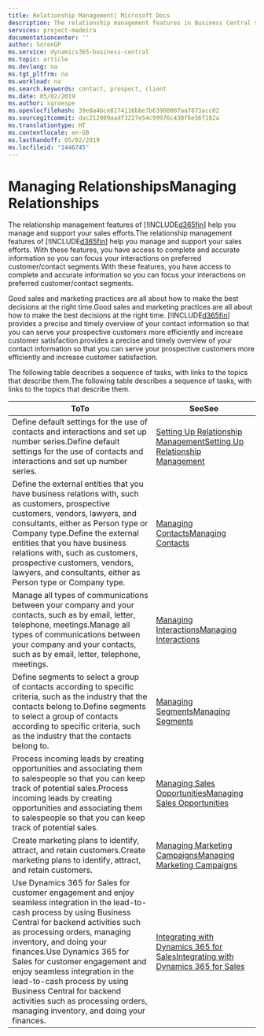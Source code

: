 ```yaml
---
title: Relationship Management| Microsoft Docs
description: The relationship management features in Business Central support your sales efforts and let you access information about contacts and prospects so you can serve customers efficiently.
services: project-madeira
documentationcenter: ''
author: SorenGP
ms.service: dynamics365-business-central
ms.topic: article
ms.devlang: na
ms.tgt_pltfrm: na
ms.workload: na
ms.search.keywords: contact, prospect, client
ms.date: 05/02/2019
ms.author: sgroespe
ms.openlocfilehash: 39e8a4bce8174116bbe7b63908007aa7873acc02
ms.sourcegitcommit: dac212009aadf3227e54c99976c438f6e56f182a
ms.translationtype: HT
ms.contentlocale: en-GB
ms.lasthandoff: 05/02/2019
ms.locfileid: "1446745"
---
```

# <a name="managing-relationships"></a><span data-ttu-id="62b3c-103">Managing Relationships</span><span class="sxs-lookup"><span data-stu-id="62b3c-103">Managing Relationships</span></span>
<span data-ttu-id="62b3c-104">The relationship management features of [!INCLUDE[d365fin](includes/d365fin_md.md)] help you manage and support your sales efforts.</span><span class="sxs-lookup"><span data-stu-id="62b3c-104">The relationship management features of [!INCLUDE[d365fin](includes/d365fin_md.md)] help you manage and support your sales efforts.</span></span> <span data-ttu-id="62b3c-105">With these features, you have access to complete and accurate information so you can focus your interactions on preferred customer/contact segments.</span><span class="sxs-lookup"><span data-stu-id="62b3c-105">With these features, you have access to complete and accurate information so you can focus your interactions on preferred customer/contact segments.</span></span>

<span data-ttu-id="62b3c-106">Good sales and marketing practices are all about how to make the best decisions at the right time.</span><span class="sxs-lookup"><span data-stu-id="62b3c-106">Good sales and marketing practices are all about how to make the best decisions at the right time.</span></span> [!INCLUDE[d365fin](includes/d365fin_md.md)] <span data-ttu-id="62b3c-107">provides a precise and timely overview of your contact information so that you can serve your prospective customers more efficiently and increase customer satisfaction.</span><span class="sxs-lookup"><span data-stu-id="62b3c-107">provides a precise and timely overview of your contact information so that you can serve your prospective customers more efficiently and increase customer satisfaction.</span></span>

<span data-ttu-id="62b3c-108">The following table describes a sequence of tasks, with links to the topics that describe them.</span><span class="sxs-lookup"><span data-stu-id="62b3c-108">The following table describes a sequence of tasks, with links to the topics that describe them.</span></span>  

| <span data-ttu-id="62b3c-109">To</span><span class="sxs-lookup"><span data-stu-id="62b3c-109">To</span></span> | <span data-ttu-id="62b3c-110">See</span><span class="sxs-lookup"><span data-stu-id="62b3c-110">See</span></span> |
| --- | --- |
|<span data-ttu-id="62b3c-111">Define default settings for the use of contacts and interactions and set up number series.</span><span class="sxs-lookup"><span data-stu-id="62b3c-111">Define default settings for the use of contacts and interactions and set up number series.</span></span>|[<span data-ttu-id="62b3c-112">Setting Up Relationship Management</span><span class="sxs-lookup"><span data-stu-id="62b3c-112">Setting Up Relationship Management</span></span>](marketing-setup-marketing.md)|
|<span data-ttu-id="62b3c-113">Define the external entities that you have business relations with, such as customers, prospective customers, vendors, lawyers, and consultants, either as Person type or Company type.</span><span class="sxs-lookup"><span data-stu-id="62b3c-113">Define the external entities that you have business relations with, such as customers, prospective customers, vendors, lawyers, and consultants, either as Person type or Company type.</span></span>|[<span data-ttu-id="62b3c-114">Managing Contacts</span><span class="sxs-lookup"><span data-stu-id="62b3c-114">Managing Contacts</span></span>](marketing-contacts.md)|
|<span data-ttu-id="62b3c-115">Manage all types of communications between your company and your contacts, such as by email, letter, telephone, meetings.</span><span class="sxs-lookup"><span data-stu-id="62b3c-115">Manage all types of communications between your company and your contacts, such as by email, letter, telephone, meetings.</span></span>|[<span data-ttu-id="62b3c-116">Managing Interactions</span><span class="sxs-lookup"><span data-stu-id="62b3c-116">Managing Interactions</span></span>](marketing-interactions.md)|
|<span data-ttu-id="62b3c-117">Define segments to select a group of contacts according to specific criteria, such as the industry that the contacts belong to.</span><span class="sxs-lookup"><span data-stu-id="62b3c-117">Define segments to select a group of contacts according to specific criteria, such as the industry that the contacts belong to.</span></span>|[<span data-ttu-id="62b3c-118">Managing Segments</span><span class="sxs-lookup"><span data-stu-id="62b3c-118">Managing Segments</span></span>](marketing-segments.md)|
|<span data-ttu-id="62b3c-119">Process incoming leads by creating opportunities and associating them to salespeople so that you can keep track of potential sales.</span><span class="sxs-lookup"><span data-stu-id="62b3c-119">Process incoming leads by creating opportunities and associating them to salespeople so that you can keep track of potential sales.</span></span>|[<span data-ttu-id="62b3c-120">Managing Sales Opportunities</span><span class="sxs-lookup"><span data-stu-id="62b3c-120">Managing Sales Opportunities</span></span>](marketing-manage-sales-opportunities.md)|
|<span data-ttu-id="62b3c-121">Create marketing plans to identify, attract, and retain customers.</span><span class="sxs-lookup"><span data-stu-id="62b3c-121">Create marketing plans to identify, attract, and retain customers.</span></span>|[<span data-ttu-id="62b3c-122">Managing Marketing Campaigns</span><span class="sxs-lookup"><span data-stu-id="62b3c-122">Managing Marketing Campaigns</span></span>](marketing-campaigns.md)|
|<span data-ttu-id="62b3c-123">Use Dynamics 365 for Sales for customer engagement and enjoy seamless integration in the lead-to-cash process by using Business Central for backend activities such as processing orders, managing inventory, and doing your finances.</span><span class="sxs-lookup"><span data-stu-id="62b3c-123">Use Dynamics 365 for Sales for customer engagement and enjoy seamless integration in the lead-to-cash process by using Business Central for backend activities such as processing orders, managing inventory, and doing your finances.</span></span>|[<span data-ttu-id="62b3c-124">Integrating with Dynamics 365 for Sales</span><span class="sxs-lookup"><span data-stu-id="62b3c-124">Integrating with Dynamics 365 for Sales</span></span>](marketing-integrate-dynamicscrm.md)|
